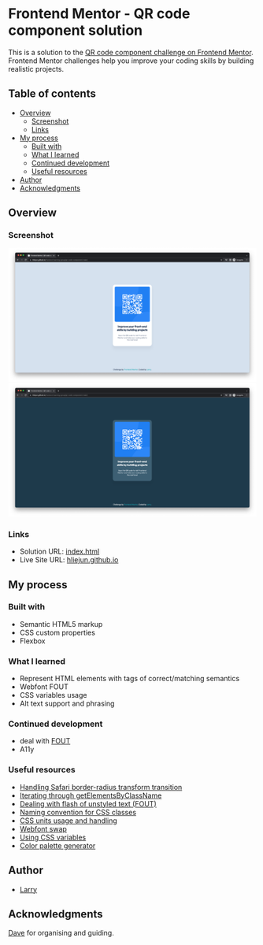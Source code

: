 # Frontend Mentor - QR code component solution

This is a solution to the [QR code component challenge on Frontend Mentor](https://www.frontendmentor.io/challenges/qr-code-component-iux_sIO_H). Frontend Mentor challenges help you improve your coding skills by building realistic projects. 

## Table of contents

- [Overview](#overview)
  - [Screenshot](#screenshot)
  - [Links](#links)
- [My process](#my-process)
  - [Built with](#built-with)
  - [What I learned](#what-i-learned)
  - [Continued development](#continued-development)
  - [Useful resources](#useful-resources)
- [Author](#author)
- [Acknowledgments](#acknowledgments)

## Overview

### Screenshot

![Light mode](./images/screenshot-light.png)
![Dark mode](./images/screenshot-dark.png)

### Links

- Solution URL: [index.html](https://github.com/hliejun/frontend-learning-group/blob/main/qr-code-component-main/index.html)
- Live Site URL: [hliejun.github.io](https://hliejun.github.io/frontend-learning-group/qr-code-component-main/)

## My process

### Built with

- Semantic HTML5 markup
- CSS custom properties
- Flexbox

### What I learned

- Represent HTML elements with tags of correct/matching semantics
- Webfont FOUT
- CSS variables usage
- Alt text support and phrasing

### Continued development

- deal with [FOUT](https://medium.com/@fbnlsr/how-to-get-rid-of-the-flash-of-unstyled-content-d6b79bf5d75f)
- A11y

### Useful resources

- [Handling Safari border-radius transform transition](https://stackoverflow.com/questions/25891362/transition-on-transform-with-border-radius-and-overflow-hidden-doesnt-work-in-s)
- [Iterating through getElementsByClassName](https://stackoverflow.com/questions/15843581/how-to-correctly-iterate-through-getelementsbyclassname)
- [Dealing with flash of unstyled text (FOUT)](https://medium.com/@fbnlsr/how-to-get-rid-of-the-flash-of-unstyled-content-d6b79bf5d75f)
- [Naming convention for CSS classes](https://www.scaler.com/topics/css-class-naming-convention/)
- [CSS units usage and handling](https://www.sitepoint.com/understanding-and-using-rem-units-in-css/)
- [Webfont swap](https://css-tricks.com/google-fonts-and-font-display/#:~:text=To%20use%20font%2Ddisplay%20with,%3DOpen%2BSans%26display%3Dswap.)
- [Using CSS variables](https://developer.mozilla.org/en-US/docs/Web/CSS/Using_CSS_custom_properties)
- [Color palette generator](https://mybrandnewlogo.com/color-palette-generator)

## Author

- [Larry](https://hliejun.github.io)

## Acknowledgments

[Dave](https://davequah.com) for organising and guiding.